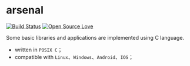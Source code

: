 # arsenal
[![Build Status](https://travis-ci.org/AnSwErYWJ/arsenal.svg?branch=main)](https://travis-ci.org/AnSwErYWJ/arsenal)
[![Open Source Love](https://badges.frapsoft.com/os/v1/open-source.png?v=103)](https://github.com/ellerbrock/open-source-badge/)

Some basic libraries and applications are implemented using C language.
- written in `POSIX C`；
- compatible with `Linux`、`Windows`、`Android`、`IOS`；